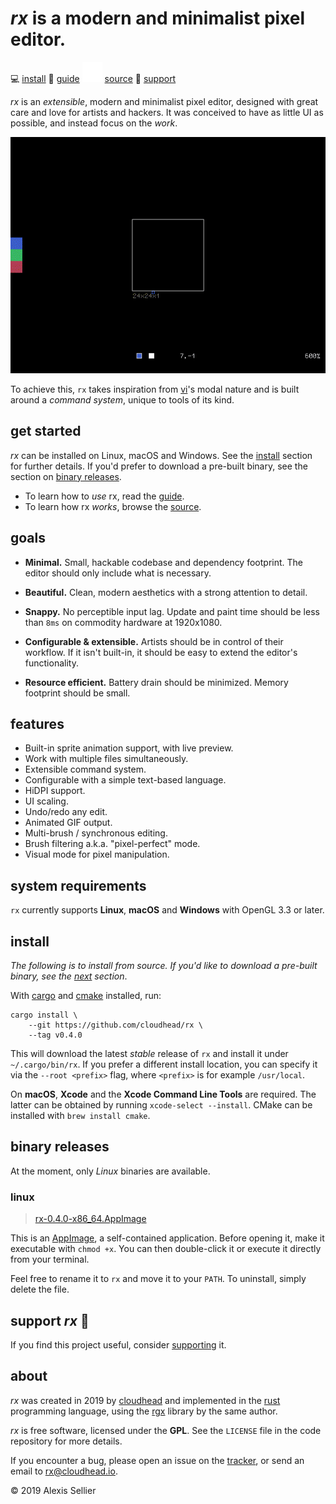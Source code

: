 
# *rx* is a modern and minimalist pixel editor.

<nav>
  <span>💻 <a href="#install">install</a></span>
  <span>📖 <a href="/guide.html">guide</a></span>
  <span><img src="images/github.png"/> <a href="https://github.com/cloudhead/rx">source</a></span>
  <span>💚 <a href="#support">support</a></span>
</nav>

*rx* is an *extensible*, modern and minimalist pixel editor, designed with great
care and love for artists and hackers. It was conceived to have
as little UI as possible, and instead focus on the *work*.

![rx](gifs/demo.gif)

To achieve this, `rx` takes inspiration from [vi][0]'s modal nature and is
built around a *command system*, unique to tools of its kind.

[0]: https://en.wikipedia.org/wiki/Vi

## get started

*rx* can be installed on Linux, macOS and Windows.  See the [install](#install)
section for further details. If you'd prefer to download a pre-built binary, see
the section on [binary releases](#binaries).

* To learn how to *use* rx, read the [guide][guide].
* To learn how rx *works*, browse the [source][source].

## goals

* **Minimal.** Small, hackable codebase and dependency footprint. The editor
  should only include what is necessary.

* **Beautiful.** Clean, modern aesthetics with a strong attention to detail.

* **Snappy.** No perceptible input lag. Update and paint time should be
  less than `8ms` on commodity hardware at 1920x1080.

* **Configurable & extensible.** Artists should be in control of their workflow.
  If it isn't built-in, it should be easy to extend the editor's functionality.

* **Resource efficient.** Battery drain should be minimized. Memory footprint should
  be small.

## features

  * Built-in sprite animation support, with live preview.
  * Work with multiple files simultaneously.
  * Extensible command system.
  * Configurable with a simple text-based language.
  * HiDPI support.
  * UI scaling.
  * Undo/redo any edit.
  * Animated GIF output.
  * Multi-brush / synchronous editing.
  * Brush filtering a.k.a. "pixel-perfect" mode.
  * Visual mode for pixel manipulation.

## system requirements

`rx` currently supports **Linux**, **macOS** and **Windows** with OpenGL 3.3 or
later.

<a id="install"></a>

## install

*The following is to install from source. If you'd like to download a pre-built
binary, see the [next](#binaries) section*.

With [cargo][cargo] and [cmake][cmake] installed, run:

    cargo install \
        --git https://github.com/cloudhead/rx \
        --tag v0.4.0

This will download the latest *stable* release of `rx` and install it under
`~/.cargo/bin/rx`.  If you prefer a different install location, you can specify
it via the `--root <prefix>` flag, where `<prefix>` is for example
`/usr/local`.

[cargo]: https://crates.io/install
[cmake]: https://cmake.org/download/

On **macOS**, **Xcode** and the **Xcode Command Line Tools** are required.  The
latter can be obtained by running `xcode-select --install`. CMake can be
installed with `brew install cmake`.

<a id="binaries"></a>

## binary releases

At the moment, only *Linux* binaries are available.

### linux

> [rx-0.4.0-x86_64.AppImage][app-linux]

This is an [AppImage][appimage], a self-contained application. Before opening
it, make it executable with `chmod +x`. You can then double-click it or execute
it directly from your terminal.

Feel free to rename it to `rx` and move it to your `PATH`. To uninstall,
simply delete the file.

[app-linux]: https://github.com/cloudhead/rx/releases/download/v0.4.0/rx-0.4.0-x86_64.AppImage
[appimage]: https://appimage.org/

<a id="support"></a>

## support *rx* 💚

If you find this project useful, consider [supporting](https://cloudhead.io/donate) it.

## about

*rx* was created in 2019 by [cloudhead](https://cloudhead.io) and implemented
in the [rust][1] programming language, using the [rgx][2] library by
the same author.

[1]: https://rust-lang.org
[2]: https://github.com/cloudhead/rgx

*rx* is free software, licensed under the **GPL**. See the `LICENSE` file in
the code repository for more details.

If you encounter a bug, please open an issue on the [tracker][tracker], or
send an email to <rx@cloudhead.io>.

[tracker]: https://github.com/cloudhead/rx/issues

&copy; 2019 Alexis Sellier

[guide]: guide.html
[source]: https://github.com/cloudhead/rx
